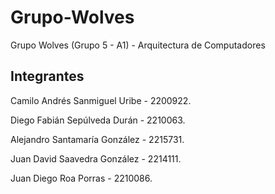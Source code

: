 # Grupo-Wolves
Grupo Wolves (Grupo 5 - A1) - Arquitectura de Computadores

## Integrantes

Camilo Andrés Sanmiguel Uribe - 2200922.

Diego Fabián Sepúlveda Durán - 2210063.

Alejandro Santamaría González - 2215731.

Juan David Saavedra González - 2214111.

Juan Diego Roa Porras - 2210086.

